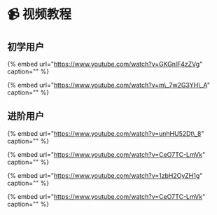 # 📹 视频教程

## 初学用户

{% embed url="https://www.youtube.com/watch?v=GKGnlF4zZVg" caption="" %}

{% embed url="https://www.youtube.com/watch?v=m\_7w2G3YH\_A" caption="" %}

## 进阶用户

{% embed url="https://www.youtube.com/watch?v=unhHU52Dt\_8" caption="" %}

{% embed url="https://www.youtube.com/watch?v=CeO7TC-LmVk" caption="" %}

{% embed url="https://www.youtube.com/watch?v=1zbH2OyZH1g" caption="" %}

{% embed url="https://www.youtube.com/watch?v=CeO7TC-LmVk" caption="" %}

